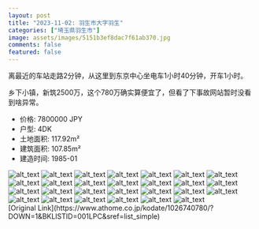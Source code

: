 ```yaml
---
layout: post
title: "2023-11-02: 羽生市大字羽生"
categories: ["埼玉県羽生市"]
image: assets/images/5151b3ef8dac7f61ab370.jpg
comments: false
featured: false
---
```

<p>离最近的车站走路2分钟，从这里到东京中心坐电车1小时40分钟，开车1小时。

乡下小镇，新筑2500万，这个780万确实算便宜了，但看了下事故网站暂时没看到啥异常。</p>

* 价格: 7800000 JPY
* 户型: 4DK
* 土地面积: 117.92m²
* 建筑面积: 107.85m²
* 建造时间: 1985-01


<div class="scroll-container"><img src="/assets/images/d6d00c2f45f849836e54e.jpg" alt="alt_text"/>
<img src="/assets/images/df5354913da431f617d69.jpg" alt="alt_text"/>
<img src="/assets/images/361b6afa616ce1fa86467.jpg" alt="alt_text"/>
<img src="/assets/images/72b97f4bd147f9cc53ffc.jpg" alt="alt_text"/>
<img src="/assets/images/4ffffe17f6ee8da847f83.jpg" alt="alt_text"/>
<img src="/assets/images/8ffa0db1740b7ca6eea8d.jpg" alt="alt_text"/>
<img src="/assets/images/a6b0e187d0647779dfc8e.jpg" alt="alt_text"/>
<img src="/assets/images/f791fe124a300fe8b282a.jpg" alt="alt_text"/>
<img src="/assets/images/8c56ed1d8301029c962fc.jpg" alt="alt_text"/>
<img src="/assets/images/a3adfdf2dbe665dab6916.jpg" alt="alt_text"/>
<img src="/assets/images/ca194c48d29604d924c7e.jpg" alt="alt_text"/>
<img src="/assets/images/3723f6e94153965a60a59.jpg" alt="alt_text"/>
<img src="/assets/images/ea9508495226963ab769b.jpg" alt="alt_text"/>
<img src="/assets/images/97b7881739cf2cde5d62d.jpg" alt="alt_text"/>
<img src="/assets/images/39713c2ad7bf691c2ea59.jpg" alt="alt_text"/>
<img src="/assets/images/b5699873bcc250ecba87a.jpg" alt="alt_text"/>
<img src="/assets/images/a67e54206836623f588b0.jpg" alt="alt_text"/>
<img src="/assets/images/a0e8b6663ea760c953bd9.jpg" alt="alt_text"/>
<img src="/assets/images/e9e6782f97bd34d2cfc89.jpg" alt="alt_text"/>
<img src="/assets/images/65d4b893f2df55bebd82e.jpg" alt="alt_text"/>
<img src="/assets/images/bf9ec951163d74d0235db.jpg" alt="alt_text"/>
<img src="/assets/images/39d5b553be8d9e037c5a1.jpg" alt="alt_text"/>
<img src="/assets/images/819b013e184206eecf25c.jpg" alt="alt_text"/>
<img src="/assets/images/c26fa25eec27c7ad56109.jpg" alt="alt_text"/>
<img src="/assets/images/fb90ad9213d1e02002700.jpg" alt="alt_text"/>
<img src="/assets/images/3297129461c42b93cd45b.jpg" alt="alt_text"/>
<img src="/assets/images/5a3f9b34e91f334b96891.jpg" alt="alt_text"/></div>
[Original Link](https://www.athome.co.jp/kodate/1026740780/?DOWN=1&BKLISTID=001LPC&sref=list_simple)